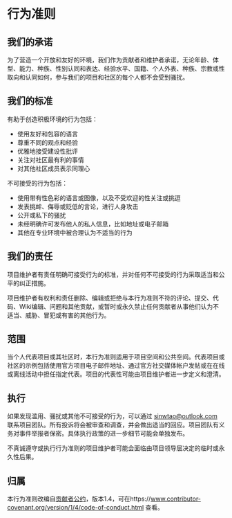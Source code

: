 # 行为准则

## 我们的承诺

为了营造一个开放和友好的环境，我们作为贡献者和维护者承诺，无论年龄、体型、能力、种族、性别认同和表达、经验水平、国籍、个人外表、种族、宗教或性取向和认同如何，参与我们的项目和社区的每个人都不会受到骚扰。

## 我们的标准

有助于创造积极环境的行为包括：

* 使用友好和包容的语言
* 尊重不同的观点和经验
* 优雅地接受建设性批评
* 关注对社区最有利的事情
* 对其他社区成员表示同理心

不可接受的行为包括：

* 使用带有性色彩的语言或图像，以及不受欢迎的性关注或挑逗
* 发表挑衅、侮辱或贬低的言论，进行人身攻击
* 公开或私下的骚扰
* 未经明确许可发布他人的私人信息，比如地址或电子邮箱
* 其他在专业环境中被合理认为不适当的行为

## 我们的责任

项目维护者有责任明确可接受行为的标准，并对任何不可接受的行为采取适当和公平的纠正措施。

项目维护者有权利和责任删除、编辑或拒绝与本行为准则不符的评论、提交、代码、Wiki编辑、问题和其他贡献，或暂时或永久禁止任何贡献者从事他们认为不适当、威胁、冒犯或有害的其他行为。

## 范围

当个人代表项目或其社区时，本行为准则适用于项目空间和公共空间。代表项目或社区的示例包括使用官方项目电子邮件地址、通过官方社交媒体帐户发帖或在在线或离线活动中担任指定代表。项目的代表性可能由项目维护者进一步定义和澄清。

## 执行

如果发现滥用、骚扰或其他不可接受的行为，可以通过 sinwtao@outlook.com 联系项目团队。所有投诉将会被审查和调查，并会做出适当的回应。项目团队有义务对事件举报者保密。具体执行政策的进一步细节可能会单独发布。

不真诚遵守或执行行为准则的项目维护者可能会面临由项目领导层决定的临时或永久性后果。

## 归属

本行为准则改编自[贡献者公约](https://www.contributor-covenant.org)，版本1.4，可在https://www.contributor-covenant.org/version/1/4/code-of-conduct.html 查看。 